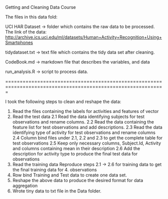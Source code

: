Getting and Cleaning Data Course

The files in this data fold:

UCI HAR Dataset -> folder which contains the raw data to be processed. The link of the data: http://archive.ics.uci.edu/ml/datasets/Human+Activity+Recognition+Using+Smartphones

tidydataset.txt ->	text file which contains the tidy data set after cleaning.

CodeBook.md ->	markdown	file that describes the variables, and data

run_analysis.R ->	script to process data.

=============================================================================================================

I took the following steps to clean and reshape the data:

1. Read the files containing the labels for activities and features of vector
2. Read the test data
2.1 Read the data identifying subjects for test observations and rename columns.
2.2 Read the data containing the feature list for test observations and add descriptions.
2.3 Read the data identifying type of activity for test observations and rename columns
2.4 Column bind files under 2.1, 2.2 and 2.3 to get the complete table for test observations
2.5 Keep only necessary columns, Subject.Id, Activity and columns containing mean in their description
2.6 Add the description for activity type to produce the final test data for observations
3. Read the training data Reproduce steps 2.1 -> 2.6 for training data to get the final training data for 4. observations
5. Row bind Training and Test data to create one data set.
6. Reshape the above data to produce the desired format for data aggregation
7. Wrote tiny data to txt file in the Data folder.
